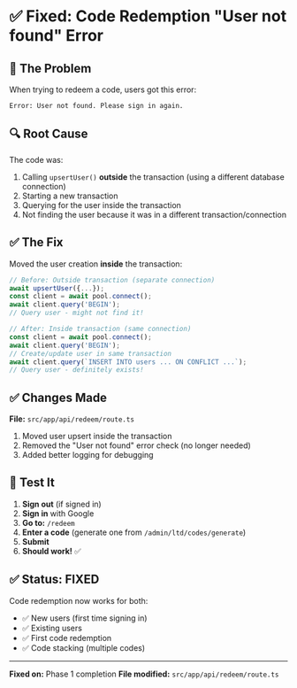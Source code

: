 # ✅ Fixed: Code Redemption "User not found" Error

## 🐛 The Problem

When trying to redeem a code, users got this error:
```
Error: User not found. Please sign in again.
```

## 🔍 Root Cause

The code was:
1. Calling `upsertUser()` **outside** the transaction (using a different database connection)
2. Starting a new transaction
3. Querying for the user inside the transaction
4. Not finding the user because it was in a different transaction/connection

## ✅ The Fix

Moved the user creation **inside** the transaction:

```typescript
// Before: Outside transaction (separate connection)
await upsertUser({...});
const client = await pool.connect();
await client.query('BEGIN');
// Query user - might not find it!

// After: Inside transaction (same connection)
const client = await pool.connect();
await client.query('BEGIN');
// Create/update user in same transaction
await client.query(`INSERT INTO users ... ON CONFLICT ...`);
// Query user - definitely exists!
```

## ✅ Changes Made

**File:** `src/app/api/redeem/route.ts`

1. Moved user upsert inside the transaction
2. Removed the "User not found" error check (no longer needed)
3. Added better logging for debugging

## 🧪 Test It

1. **Sign out** (if signed in)
2. **Sign in** with Google
3. **Go to:** `/redeem`
4. **Enter a code** (generate one from `/admin/ltd/codes/generate`)
5. **Submit**
6. **Should work!** ✅

## ✅ Status: FIXED

Code redemption now works for both:
- ✅ New users (first time signing in)
- ✅ Existing users
- ✅ First code redemption
- ✅ Code stacking (multiple codes)

---

**Fixed on:** Phase 1 completion
**File modified:** `src/app/api/redeem/route.ts`

